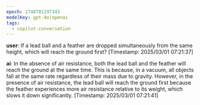 ```yaml
---
epoch: 1740781297343
modelKey: gpt-4o|openai
tags:
  - copilot-conversation
---
```


**user**: If a lead ball and a feather are dropped simultaneously from the same height, which will reach the ground first?
[Timestamp: 2025/03/01 07:21:37]

**ai**: In the absence of air resistance, both the lead ball and the feather will reach the ground at the same time. This is because, in a vacuum, all objects fall at the same rate regardless of their mass due to gravity. However, in the presence of air resistance, the lead ball will reach the ground first because the feather experiences more air resistance relative to its weight, which slows it down significantly.
[Timestamp: 2025/03/01 07:21:41]